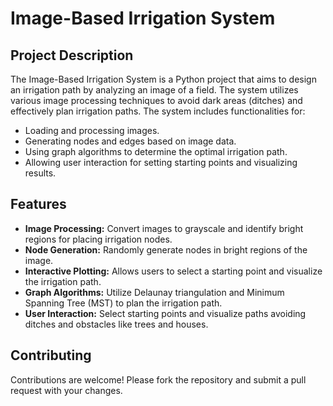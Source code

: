 # Image-Based Irrigation System

## Project Description

The Image-Based Irrigation System is a Python project that aims to design an irrigation path by analyzing an image of a field. The system utilizes various image processing techniques to avoid dark areas (ditches) and effectively plan irrigation paths. The system includes functionalities for:

- Loading and processing images.
- Generating nodes and edges based on image data.
- Using graph algorithms to determine the optimal irrigation path.
- Allowing user interaction for setting starting points and visualizing results.

## Features

- **Image Processing:** Convert images to grayscale and identify bright regions for placing irrigation nodes.
- **Node Generation:** Randomly generate nodes in bright regions of the image.
- **Interactive Plotting:** Allows users to select a starting point and visualize the irrigation path.
- **Graph Algorithms:** Utilize Delaunay triangulation and Minimum Spanning Tree (MST) to plan the irrigation path.
- **User Interaction:** Select starting points and visualize paths avoiding ditches and obstacles like trees and houses.

## Contributing
  Contributions are welcome! Please fork the repository and submit a pull request with your changes.

